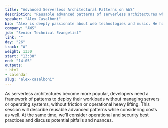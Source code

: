 ```yaml
---
title: "Advanced Serverless Architectural Patterns on AWS"
description: "Reusable advanced patterns of serverless architectures while considering costs as well."
speaker: "Alex Casalboni"
bio: "Alex is deeply passionate about web technologies and music. He has been building web products and helping other builders learn from his experience since 2011. His coding love spreads across the Python and JavaScript communities, and he’s been contributing to open-source projects such as the Serverless Framework and AWS SAM. As a Sr. Technical Evangelist, Alex often speaks technical conferences across the world, supports developer communities and helps them build applications in the cloud. He is particularly interested in serverless architecture, ML, and data analytics. In his free time, Alex loves snowboarding, jogging, traveling, and playing his saxophone."
company: "AWS"
job: "Senior Technical Evangelist"
link: ""
day: "26"
track: "A"
weight: 1330
start: "13:30"
end: "14:05"
outputs:
- html
- calendar
slug: "alex-casalboni"
---
```


As serverless architectures become more popular, developers need a framework of patterns to deploy their workloads without managing servers or operating systems, without friction or operational heavy lifting. This session will describe reusable advanced patterns while considering costs as well. At the same time, we’ll consider operational and security best practices and discuss potential pitfalls and nuances.

<!--
This session is intended for an intermediate/advanced audience of software developers, but based on your feedback it could include a very brief overview of serverless computing topics. The presentation is focused on reusable architectural patterns to build software systems in the cloud without managing, patching, or provisioning servers/clusters. Even though most of the examples will be related to the AWS cloud, many of these serverless patterns can be considered cloud-agnostic and easy to reuse elsewhere.
-->